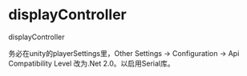 # displayController
displayController

务必在unity的playerSettings里，Other Settings -> Configuration -> Api Compatibility Level 改为.Net 2.0。以启用Serial库。
